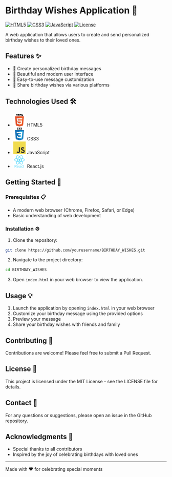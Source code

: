 # Birthday Wishes Application 🎂

[![HTML5](https://img.shields.io/badge/HTML5-E34F26?style=for-the-badge&logo=html5&logoColor=white)](https://developer.mozilla.org/en-US/docs/Web/HTML)
[![CSS3](https://img.shields.io/badge/CSS3-1572B6?style=for-the-badge&logo=css3&logoColor=white)](https://developer.mozilla.org/en-US/docs/Web/CSS)
[![JavaScript](https://img.shields.io/badge/JavaScript-F7DF1E?style=for-the-badge&logo=javascript&logoColor=black)](https://developer.mozilla.org/en-US/docs/Web/JavaScript)
[![License](https://img.shields.io/badge/License-MIT-green.svg)](https://opensource.org/licenses/MIT)

A web application that allows users to create and send personalized birthday wishes to their loved ones.

## Features ✨

- 🎨 Create personalized birthday messages
- 💫 Beautiful and modern user interface
- 🎯 Easy-to-use message customization
- 🔗 Share birthday wishes via various platforms

## Technologies Used 🛠️

- <img src="https://raw.githubusercontent.com/devicons/devicon/master/icons/html5/html5-original-wordmark.svg" alt="html5" width="40" height="40"/> HTML5
- <img src="https://raw.githubusercontent.com/devicons/devicon/master/icons/css3/css3-original-wordmark.svg" alt="css3" width="40" height="40"/> CSS3
- <img src="https://raw.githubusercontent.com/devicons/devicon/master/icons/javascript/javascript-original.svg" alt="javascript" width="40" height="40"/> JavaScript
- <img src="https://raw.githubusercontent.com/devicons/devicon/master/icons/react/react-original-wordmark.svg" alt="react" width="40" height="40"/> React.js

## Getting Started 🚀

### Prerequisites 📋

- A modern web browser (Chrome, Firefox, Safari, or Edge)
- Basic understanding of web development

### Installation ⚙️

1. Clone the repository:
```bash
git clone https://github.com/yourusername/BIRTHDAY_WISHES.git
```

2. Navigate to the project directory:
```bash
cd BIRTHDAY_WISHES
```

3. Open `index.html` in your web browser to view the application.

## Usage 💡

1. Launch the application by opening `index.html` in your web browser
2. Customize your birthday message using the provided options
3. Preview your message
4. Share your birthday wishes with friends and family

## Contributing 🤝

Contributions are welcome! Please feel free to submit a Pull Request.

## License 📄

This project is licensed under the MIT License - see the LICENSE file for details.

## Contact 📧

For any questions or suggestions, please open an issue in the GitHub repository.

## Acknowledgments 🙏

- Special thanks to all contributors
- Inspired by the joy of celebrating birthdays with loved ones

---
Made with ❤️ for celebrating special moments